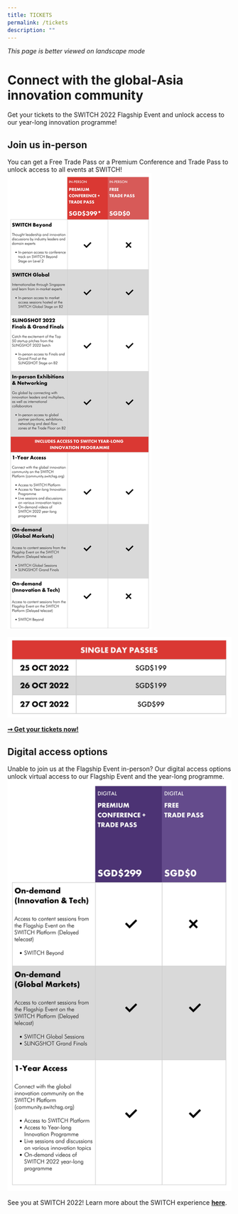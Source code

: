 ```yaml
---
title: TICKETS
permalink: /tickets
description: ""
---
```

*This page is better viewed on landscape mode*

# **Connect with the global-Asia innovation community**
Get your tickets to the SWITCH 2022 Flagship Event and unlock access to our year-long innovation programme! 

## **Join us in-person**
You can get a Free Trade Pass or a Premium Conference and Trade Pass to unlock access to all events at SWITCH!
![](/images/SWITCH%202022%20Landing%20Page/CONFIRMED%20PRICE%20CHART.jpeg)

![](/images/SWITCH%202022%20Landing%20Page/CONFIRMED%20PRICE%20BREAKDOWN.jpeg)

**[➞ Get your tickets now!](https://community.switchsg.org/register)**

## **Digital access options**
Unable to join us at the Flagship Event in-person? Our digital access options unlock virtual access to our Flagship Event and the year-long programme. ![](/images/SWITCH%202022%20Landing%20Page/Digital%20Access.jpeg)

See you at SWITCH 2022! Learn more about the SWITCH experience **[here](https://enterprisesg-switch-staging.netlify.app/experience-2022)**.